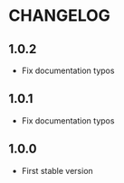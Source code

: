 # CHANGELOG

## 1.0.2

- Fix documentation typos

## 1.0.1

- Fix documentation typos

## 1.0.0

- First stable version
